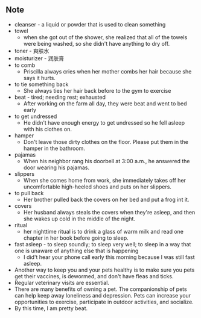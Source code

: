 ## Note
- cleanser - a liquid or  powder that is used to clean something
- towel
	- when she got out of the shower, she realized that all of the towels were being washed, so she didn't have anything to dry off.
- toner - 爽肤水
- moisturizer - 润肤膏
- to comb
	- Priscilla always cries when her mother combs her hair because she says it hurts.
- to tie something back
	- She always ties her hair back before to the gym to exercise
- beat - tired; needing rest; exhausted
	- After working on the farm all day, they were beat and went to bed early
- to get undressed
	- He didn't have enough energy to get undressed so he fell asleep with his clothes on.
- hamper
	- Don't leave those dirty clothes on the floor. Please put them in the hamper in the bathroom.
- pajamas
	- When his neighbor rang his doorbell at 3:00 a.m., he answered the door wearing his pajamas.
- slippers
	- When she comes home from work, she immediately takes off her uncomfortable high-heeled shoes and puts on her slippers.
- to pull back
	- Her brother pulled back the covers on her bed and put a frog int it.
- covers
	- Her husband always steals the covers when they're asleep, and then she wakes up cold in the middle of the night.
- ritual
	- her nighttime ritual is to drink a glass of warm milk and read one chapter in her book before going to sleep.
- fast asleep - to sleep soundly; to sleep very well; to sleep in a way that one is unaware of anything else that is happening
	- I did't hear your phone call early this morning because I was still fast asleep.
- Another way to keep you and your pets healthy is to make sure you pets get their vaccines, is dewormed, and don't have fleas and ticks.
- Regular veterinary visits are essential.
- There are many benefits of owning a pet. The companionship of pets can help keep away loneliness and depression. Pets can increase your opportunities to exercise, participate in outdoor activities, and socialize.
- By this time, I am pretty beat.